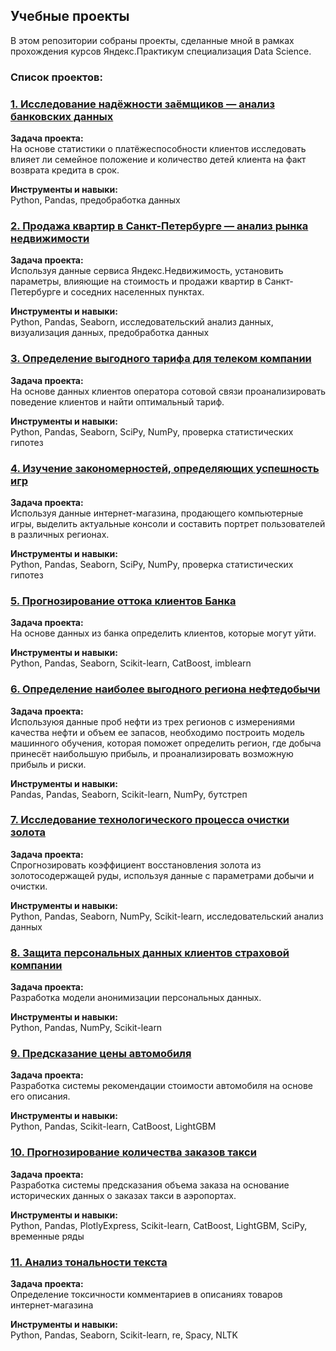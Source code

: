 ## Учебные проекты

В этом репозитории собраны проекты, сделанные мной в рамках прохождения курсов Яндекс.Практикум специализация Data Science.

### Список проектов:

### [1. Исследование надёжности заёмщиков — анализ банковских данных](https://github.com/chusovalex/DataScienceProjects/tree/main/project_01)

**Задача проекта:**\
На основе статистики о платёжеспособности клиентов исследовать влияет ли семейное положение и количество детей клиента на факт возврата кредита в срок.

**Инструменты и навыки:**\
Python, Pandas, предобработка данных

### [2. Продажа квартир в Санкт-Петербурге — анализ рынка недвижимости](https://github.com/chusovalex/DataScienceProjects/tree/main/project_02)

**Задача проекта:**\
Используя данные сервиса Яндекс.Недвижимость, установить параметры, влияющие на стоимость и продажи квартир в Санкт-Петербурге и соседних населенных пунктах.

**Инструменты и навыки:**\
Python, Pandas, Seaborn, исследовательский анализ данных, визуализация данных, предобработка данных

### [3. Определение выгодного тарифа для телеком компании](https://github.com/chusovalex/DataScienceProjects/tree/main/project_03)
**Задача проекта:**\
На основе данных клиентов оператора сотовой связи проанализировать поведение клиентов и найти оптимальный тариф.

**Инструменты и навыки:**\
Python, Pandas, Seaborn, SciPy, NumPy, проверка статистических гипотез


### [4. Изучение закономерностей, определяющих успешность игр](https://github.com/chusovalex/DataScienceProjects/tree/main/project_04)

**Задача проекта:**\
Используя данные интернет-магазина, продающего компьютерные игры, выделить актуальные консоли и составить портрет пользователей в различных регионах.

**Инструменты и навыки:**\
Python, Pandas, Seaborn, SciPy, NumPy, проверка статистических гипотез

### [5. Прогнозирование оттока клиентов Банка](https://github.com/chusovalex/DataScienceProjects/tree/main/project_05)

**Задача проекта:**\
На основе данных из банка определить клиентов, которые могут уйти.

**Инструменты и навыки:**\
Python, Pandas, Seaborn, Scikit-learn, CatBoost, imblearn

### [6. Определение наиболее выгодного региона нефтедобычи](https://github.com/chusovalex/DataScienceProjects/tree/main/project_06)

**Задача проекта:**\
Используюя данные проб нефти из трех регионов с измерениями качества нефти и объем ее запасов, необходимо построить модель машинного обучения, которая поможет определить регион, где добыча принесёт наибольшую прибыль, и проанализировать возможную прибыль и риски.

**Инструменты и навыки:**\
Pandas, Pandas, Seaborn, Scikit-learn, NumPy, бутстреп

### [7. Исследование технологического процесса очистки золота](https://github.com/chusovalex/DataScienceProjects/tree/main/project_07)

**Задача проекта:**\
Спрогнозировать коэффициент восстановления золота из золотосодержащей руды, используя данные с параметрами добычи и очистки.

**Инструменты и навыки:**\
Python, Pandas, Seaborn, NumPy, Scikit-learn, исследовательский анализ данных

### [8. Защита персональных данных клиентов страховой компании](https://github.com/chusovalex/DataScienceProjects/tree/main/project_08)

**Задача проекта:**\
Разработка модели анонимизации персональных данных.

**Инструменты и навыки:**\
Python, Pandas, NumPy, Scikit-learn

### [9. Предсказание цены автомобиля](https://github.com/chusovalex/DataScienceProjects/tree/main/project_09)
**Задача проекта:**\
Разработка системы рекомендации стоимости автомобиля на основе его описания.

**Инструменты и навыки:**\
Python, Pandas, Scikit-learn, CatBoost, LightGBM

### [10. Прогнозирование количества заказов такси](https://github.com/chusovalex/DataScienceProjects/tree/main/project_10)
**Задача проекта:**\
Разработка системы предсказания объема заказа на основание исторических данных о заказах такси в аэропортах.

**Инструменты и навыки:**\
Python, Pandas, PlotlyExpress, Scikit-learn, CatBoost, LightGBM, SciPy, временные ряды

### [11. Анализ тональности текста](https://github.com/chusovalex/DataScienceProjects/tree/main/project_11)
**Задача проекта:**\
Определение токсичности комментариев в описаниях товаров интернет-магазина

**Инструменты и навыки:**\
Python, Pandas, Seaborn, Scikit-learn, re, Spacy, NLTK
